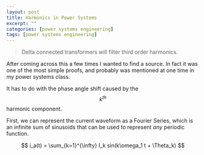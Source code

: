 ```yaml
---
layout: post
title: Harmonics in Power Systems
excerpt: ""
categories: [power systems engineering]
tags: [power systems engineering]
---
```



> Delta connected transformers will filter third order harmonics.

After coming across this a few times I wanted to find a source. In fact it was one of the most simple proofs, and probably was mentioned at one time in my power systems class.

It has to do with the phase angle shift caused by the $$k^{th}$$ harmonic component. 

First, we can represent the current waveform as a Fourier Series, which is an infinite sum of sinusoids that can be used to represent _any_ periodic function. 

$$ i_a(t) = \sum_{k=1}^{\infty} I_k sin(k\omega_1 t + \Theta_k) $$ 